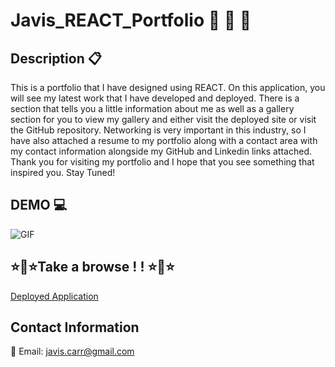 # Javis_REACT_Portfolio 📒 📕 📗

## Description 📋

This is a portfolio that I have designed using REACT. On this application, you will see my latest work that I have developed and deployed. There is a section that tells you a little information about me as well as a gallery section for you to view my gallery and either visit the deployed site or visit the GitHub repository. Networking is very important in this industry, so I have also attached a resume to my portfolio along with a contact area with my contact information alongside my GitHub and Linkedin links attached. Thank you for visiting my portfolio and I hope that you see something that inspired you. Stay Tuned!

## DEMO 💻

![GIF](./react-portfolio/src/images/REACT%20Portfolio.gif)

## ⭐️🎉⭐️Take a browse ! ! ⭐️🎉⭐️

[Deployed Application](https://javis-react-portfolio.herokuapp.com/)

## Contact Information

📧 Email: javis.carr@gmail.com
